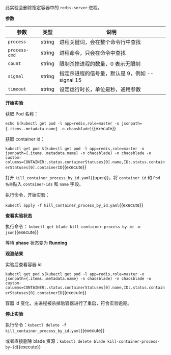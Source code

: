 此实验会删除指定容器中的 `redis-server` 进程。

**参数**

| 参数 | 类型 | 说明 |
| --- | --- | --- |
| `process` | string | 进程关键词，会在整个命令行中查找 |
| `process-cmd` | string | 进程命令，只会在命令中查找 |
| `count` | string | 限制杀掉进程的数量，0 表示无限制 |
| `signal` | string | 指定杀进程的信号量，默认是 9，例如 --signal 15 |
| `timeout` | string | 设定运行时长，单位是秒，通用参数|

**开始实验**

获取 Pod 名称：

`echo $(kubectl get pod -l app=redis,role=master -o jsonpath={.items..metadata.name} -n chaosblade)`{{execute}}

获取 container id：

`kubectl get pod $(kubectl get pod -l app=redis,role=master -o jsonpath={.items..metadata.name} -n chaosblade) -n chaosblade -o custom-columns=CONTAINER:.status.containerStatuses[0].name,ID:.status.containerStatuses[0].containerID`{{execute}}

打开 `kill_container_process_by_id.yaml`{{open}}，将 `container id` 和 `Pod 名称`贴入 `container-ids` 和 `name` 字段。

执行命令，开始实验：

`kubectl apply -f kill_container_process_by_id.yaml`{{execute}}

**查看实验状态**

执行命令： `kubectl get blade kill-container-process-by-id -o json`{{execute}}

等待 **phase** 状态变为 **Running**

**观测结果**

实验后查看容器 id

`kubectl get pod $(kubectl get pod -l app=redis,role=master -o jsonpath={.items..metadata.name} -n chaosblade) -n chaosblade -o custom-columns=CONTAINER:.status.containerStatuses[0].name,ID:.status.containerStatuses[0].containerID`{{execute}}

容器 id 变化，主进程被杀掉后容器进行了重启，符合实验逾期。

**停止实验**

执行命令：`kubectl delete -f kill_container_process_by_id.yaml`{{execute}}

或者直接删除 blade 资源：`kubectl delete blade kill-container-process-by-id`{{execute}}
